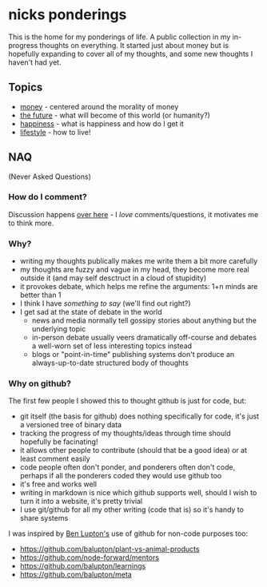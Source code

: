 # nicks ponderings

This is the home for my ponderings of life. A public collection in my in-progress thoughts on everything. It started just about money but is hopefully expanding to cover all of my thoughts, and some new thoughts I haven't had yet.

## Topics

* [money](money.md) - centered around the morality of money
* [the future](future.md) - what will become of this world (or humanity?)
* [happiness](happiness.md) - what is happiness and how do I get it
* [lifestyle](lifestyle.md) - how to live!

## NAQ

(Never Asked Questions)

### How do I comment?

Discussion happens [over here](https://github.com/nicksellen/ponderings/issues) - I *love* comments/questions, it motivates me to think more.

### Why?

* writing my thoughts publically makes me write them a bit more carefully
* my thoughts are fuzzy and vague in my head, they become more real outside it (and may self desctruct in a cloud of stupidity)
* it provokes debate, which helps me refine the arguments: 1+n minds are better than 1
* I think I have *something to say* (we'll find out right?)
* I get sad at the state of debate in the world
  * news and media normally tell gossipy stories about anything but the underlying topic
  * in-person debate usually veers dramatically off-course and debates a well-worn set of less interesting topics instead
  * blogs or "point-in-time" publishing systems don't produce an always-up-to-date structured body of thoughts
  
### Why on github?

The first few people I showed this to thought github is just for code, but:

* git itself (the basis for github) does nothing specifically for code, it's just a versioned tree of binary data
* tracking the progress of my thoughts/ideas through time should hopefully be facinating!
* it allows other people to contribute (should that be a good idea) or at least comment easily
* code people often don't ponder, and ponderers often don't code, perhaps if all the ponderers coded they would use github too
* it's free and works well
* writing in markdown is nice which github supports well, should I wish to turn it into a website, it's pretty trivial
* I use git/github for all my other writing (code that is) so it's handy to share systems

I was inspired by [Ben Lupton's](http://balupton.com/) use of github for non-code purposes too:

* https://github.com/balupton/plant-vs-animal-products
* https://github.com/node-forward/mentors
* https://github.com/balupton/learnings
* https://github.com/balupton/meta
